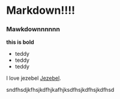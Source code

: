
# Markdown!!!!
### Mawkdownnnnnn

**this is bold**

- teddy
- teddy 
- teddy

I love jezebel [Jezebel](https://www.jezebel.com/).


sndfhsdjkfhsjkdfhjkafhjksdfhsjkdfhsjkdfhsd

